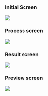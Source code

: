### Initial Screen

![](assets/1.png)

### Process screen

![](assets/2.png)

### Result screen

![](assets/3.png)

### Preview screen

![](assets/4.png)